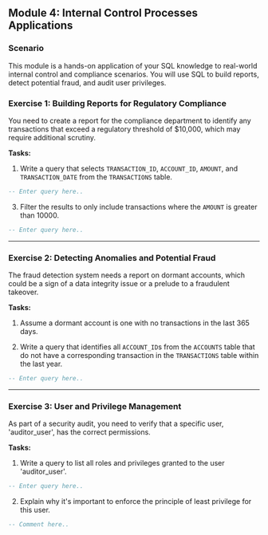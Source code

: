 ## Module 4: Internal Control Processes Applications

### Scenario

This module is a hands-on application of your SQL knowledge to real-world internal control and compliance scenarios. You will use SQL to build reports, detect potential fraud, and audit user privileges.

### Exercise 1: Building Reports for Regulatory Compliance

You need to create a report for the compliance department to identify any transactions that exceed a regulatory threshold of $10,000, which may require additional scrutiny.

**Tasks:**

1.  Write a query that selects `TRANSACTION_ID`, `ACCOUNT_ID`, `AMOUNT`, and `TRANSACTION_DATE` from the `TRANSACTIONS` table.
```sql
-- Enter query here..


```

3.  Filter the results to only include transactions where the `AMOUNT` is greater than 10000.
```sql
-- Enter query here..


```
-----

### Exercise 2: Detecting Anomalies and Potential Fraud

The fraud detection system needs a report on dormant accounts, which could be a sign of a data integrity issue or a prelude to a fraudulent takeover.

**Tasks:**

1.  Assume a dormant account is one with no transactions in the last 365 days.

2.  Write a query that identifies all `ACCOUNT_ID`s from the `ACCOUNTS` table that do not have a corresponding transaction in the `TRANSACTIONS` table within the last year.
```sql
-- Enter query here..


```
-----

### Exercise 3: User and Privilege Management

As part of a security audit, you need to verify that a specific user, 'auditor\_user', has the correct permissions.

**Tasks:**

1.  Write a query to list all roles and privileges granted to the user 'auditor\_user'.
```sql
-- Enter query here..


```
2.  Explain why it's important to enforce the principle of least privilege for this user.
```sql
-- Comment here..


```
